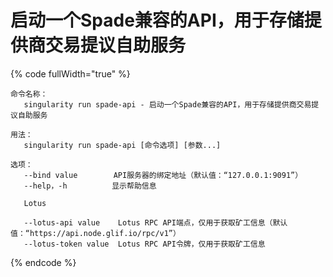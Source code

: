 # 启动一个Spade兼容的API，用于存储提供商交易提议自助服务

{% code fullWidth="true" %}
```
命令名称：
   singularity run spade-api - 启动一个Spade兼容的API，用于存储提供商交易提议自助服务

用法：
   singularity run spade-api [命令选项] [参数...]

选项：
   --bind value        API服务器的绑定地址（默认值：“127.0.0.1:9091”）
   --help，-h          显示帮助信息

   Lotus

   --lotus-api value    Lotus RPC API端点，仅用于获取矿工信息（默认值：“https://api.node.glif.io/rpc/v1”）
   --lotus-token value  Lotus RPC API令牌，仅用于获取矿工信息

```
{% endcode %}
